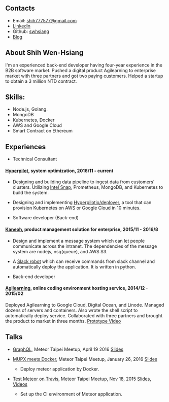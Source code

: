 ## Contacts

* Email: shih777577@gmail.com
* [Linkedin](https://tw.linkedin.com/in/swhisnag)
* Github: [swhsiang](https://github.com/swhsiang)
* [Blog](http://www.hsiang.io/)

## About Shih Wen-Hsiang
I'm an experienced back-end developer having four-year experience in the B2B software market. Pushed a digital product Agilearning to enterprise market with three partners and got two paying customers. Helped a startup to obtain a 3 million NTD contract.

## Skills:
- Node.js, Golang.
- MongoDB
- Kubernetes, Docker
- AWS and Google Cloud
- Smart Contract on Ethereum

## Experiences

* Technical Consultant
#### [Hyperpilot](https://www.hyperpilot.io/), system optimization, 2016/11 - current
  * Designing and building data pipeline to ingest data from customers' clusters. Utilizing [Intel Snap](https://github.com/intelsdi-x/snap), Prometheus, MongoDB, and Kubernetes to build the system.
  * Designing and implementing [Hyperpilotio/deployer](https://github.com/Hyperpilotio/deployer), a tool that can provision Kubernetes on AWS or Google Cloud in 10 minutes.

* Software developer (Back-end)
#### [Kaneoh](http://www.kaneoh.com), product management solution for enterprise, 2015/11 - 2016/8
  * Design and implement a message system which can let people communicate across the intranet. The dependencies of the message system are nodejs, nsq(queue), and AWS S3.
  * A [Slack robot](http://i.imgur.com/CfiQOpT.png) which can receive commands from slack channel and automatically deploy the application. It is written in python.

* Back-end developer
#### [Agilearning](http://agilearning.io/), online coding environment hosting service, 2014/12 - 2015/02
Deployed Agilearning to Google Cloud, Digital Ocean, and Linode. Managed dozens of servers and containers.  Also wrote the shell script to automatically deploy service. Collaborated with three partners and brought the product to market in three months.
[Prototype Video](https://www.youtube.com/watch?v=f1IAuMTUD2k)

## Talks
* [GraphQL](https://www.meetup.com/Meteor-Taipei/events/229861960/), Meteor Taipei Meetup, April 19 2016
[Slides](http://goo.gl/U61nk2)

* [MUPX meets Docker](http://www.meetup.com/Meteor-Taipei/events/227983104/), Meteor Taipei Meetup, January 26, 2016
[Slides](http://slides.com/swhsiang/deck-7)
  * Deploy meteor application by Docker.

* [Test Meteor on Travis](http://www.meetup.com/Meteor-Taipei/events/226366012/), Meteor Taipei Meetup, Nov 18, 2015 [Slides](https://docs.google.com/presentation/d/1aqIR_NUdfVjbgRUUzCoMz74togrMZQ4yVQE03DfXhNw/edit?usp=sharing), [Videos](https://www.youtube.com/watch?v=usvEQ_pHPYk)
  * Set up the CI environment of Meteor application.
